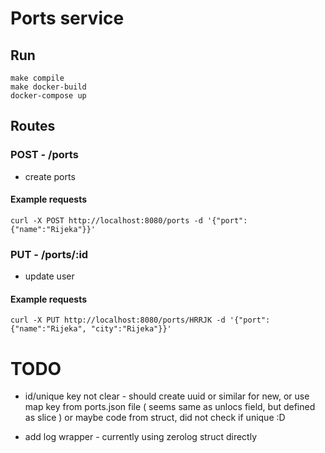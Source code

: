 # Ports service

## Run

```
make compile
make docker-build
docker-compose up
```

## Routes

### POST - /ports

- create ports

#### Example requests

```
curl -X POST http://localhost:8080/ports -d '{"port":{"name":"Rijeka"}}'
```

### PUT - /ports/:id

- update user

#### Example requests

```
curl -X PUT http://localhost:8080/ports/HRRJK -d '{"port":{"name":"Rijeka", "city":"Rijeka"}}'
```
# TODO

- id/unique key not clear - should create uuid or similar for new, or use map key from ports.json file
( seems same as unlocs field, but defined as slice ) or maybe code from struct, did not check if unique :D

- add log wrapper - currently using zerolog struct directly